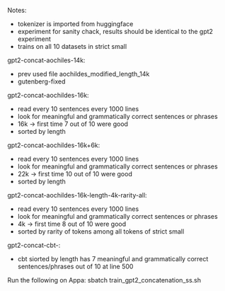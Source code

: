 Notes:

- tokenizer is imported from huggingface
- experiment for sanity chack, results should be identical to the gpt2 experiment
- trains on all 10 datasets in strict small 

gpt2-concat-aochiles-14k:
- prev used file aochildes_modified_length_14k
- gutenberg-fixed

gpt2-concat-aochildes-16k:
- read every 10 sentences every 1000 lines
- look for meaningful and grammatically correct sentences or phrases 
- 16k -> first time 7 out of 10 were good
- sorted by length

gpt2-concat-aochildes-16k+6k:
- read every 10 sentences every 1000 lines
- look for meaningful and grammatically correct sentences or phrases 
- 22k -> first time 10 out of 10 were good
- sorted by length

gpt2-concat-aochildes-16k-length-4k-rarity-all:
- read every 10 sentences every 1000 lines
- look for meaningful and grammatically correct sentences or phrases 
- 4k -> first time 8 out of 10 were good
- sorted by rarity of tokens among all tokens of strict small

gpt2-concat-cbt-:
- cbt siorted by length has 7 meaningful and grammatically correct sentences/phrases out of 10 at line 500


Run the following on Appa:
    sbatch train_gpt2_concatenation_ss.sh
